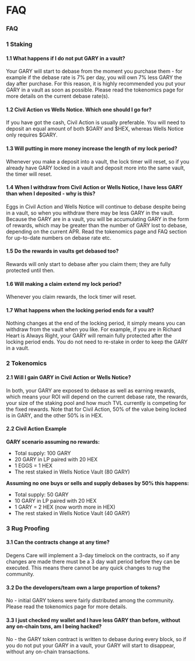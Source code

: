 # FAQ

### FAQ

### 1 Staking

#### 1.1 What happens if I do not put GARY in a vault?

Your GARY will start to debase from the moment you purchase them - for example if the debase rate is 7% per day, you will own 7% less GARY the day after purchase. For this reason, it is highly recommended you put your GARY in a vault as soon as possible. Please read the tokenomics page for more details on the current debase rate(s).

#### 1.2 Civil Action vs Wells Notice. Which one should I go for?

If you have got the cash, Civil Action is usually preferable. You will need to deposit an equal amount of both $GARY and $HEX, whereas Wells Notice only requires $GARY.

#### 1.3 Will putting in more money increase the length of my lock period?

Whenever you make a deposit into a vault, the lock timer will reset, so if you already have GARY locked in a vault and deposit more into the same vault, the timer will reset.

#### 1.4 When I withdraw from Civil Action or Wells Notice, I have less GARY than when I deposited - why is this?

Eggs in Civil Action and Wells Notice will continue to debase despite being in a vault, so when you withdraw there may be less GARY in the vault. Because the GARY are in a vault, you will be accumulating GARY in the form of rewards, which may be greater than the number of GARY lost to debase, depending on the current APR. Read the tokenomics page and FAQ section for up-to-date numbers on debase rate etc.

#### 1.5 Do the rewards in vaults get debased too?

Rewards will only start to debase after you claim them; they are fully protected until then.

#### 1.6 Will making a claim extend my lock period?

Whenever you claim rewards, the lock timer will reset.

#### 1.7 What happens when the locking period ends for a vault?

Nothing changes at the end of the locking period, it simply means you can withdraw from the vault when you like. For example, if you are in Richard Heart is Always Right, your GARY will remain fully protected after the locking period ends. You do not need to re-stake in order to keep the GARY in a vault.

### 2 Tokenomics

#### 2.1 Will I gain GARY in Civil Action or Wells Notice?

In both, your GARY are exposed to debase as well as earning rewards, which means your ROI will depend on the current debase rate, the rewards, your size of the staking pool and how much TVL currently is competing for the fixed rewards. Note that for Civil Action, 50% of the value being locked is in GARY, and the other 50% is in HEX.

#### 2.2 Civil Action Example

**GARY scenario assuming no rewards:**

* Total supply: 100 GARY
* 20 GARY in LP paired with 20 HEX
* 1 EGGS = 1 HEX
* The rest staked in Wells Notice Vault (80 GARY)

**Assuming no one buys or sells and supply debases by 50% this happens:**

* Total supply: 50 GARY
* 10 GARY in LP paired with 20 HEX
* 1 GARY = 2 HEX (now worth more in HEX)
* The rest staked in Wells Notice Vault (40 GARY)

### 3 Rug Proofing

#### 3.1 Can the contracts change at any time?

Degens Care will implement a 3-day timelock on the contracts, so if any changes are made there must be a 3 day wait period before they can be executed. This means there cannot be any quick changes to rug the community.

#### 3.2 Do the developers/team own a large proportion of tokens?

No - initial GARY tokens were fairly distributed among the community. Please read the tokenomics page for more details.

#### 3.3 I just checked my wallet and I have less GARY than before, without any on-chain txns, am I being hacked?

No - the GARY token contract is written to debase during every block, so if you do not put your GARY in a vault, your GARY will start to disappear, without any on-chain transactions.
